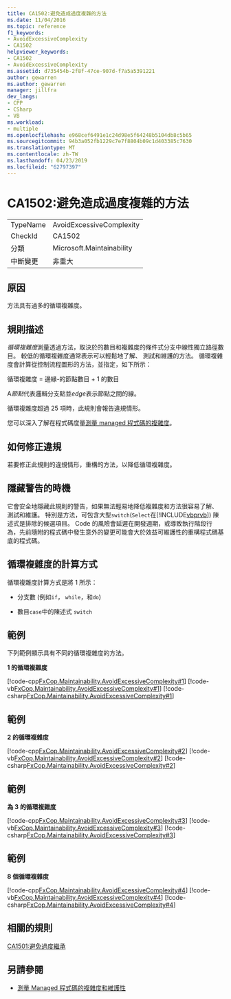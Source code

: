 ```yaml
---
title: CA1502:避免造成過度複雜的方法
ms.date: 11/04/2016
ms.topic: reference
f1_keywords:
- AvoidExcessiveComplexity
- CA1502
helpviewer_keywords:
- CA1502
- AvoidExcessiveComplexity
ms.assetid: d735454b-2f8f-47ce-907d-f7a5a5391221
author: gewarren
ms.author: gewarren
manager: jillfra
dev_langs:
- CPP
- CSharp
- VB
ms.workload:
- multiple
ms.openlocfilehash: e968cef6491e1c24d98e5f64248b5104db8c5b65
ms.sourcegitcommit: 94b3a052fb1229c7e7f8804b09c1d403385c7630
ms.translationtype: MT
ms.contentlocale: zh-TW
ms.lasthandoff: 04/23/2019
ms.locfileid: "62797397"
---
```

# <a name="ca1502-avoid-excessive-complexity"></a>CA1502:避免造成過度複雜的方法

|||
|-|-|
|TypeName|AvoidExcessiveComplexity|
|CheckId|CA1502|
|分類|Microsoft.Maintainability|
|中斷變更|非重大|

## <a name="cause"></a>原因

方法具有過多的循環複雜度。

## <a name="rule-description"></a>規則描述

*循環複雜度*測量透過方法，取決於的數目和複雜度的條件式分支中線性獨立路徑數目。 較低的循環複雜度通常表示可以輕鬆地了解、 測試和維護的方法。 循環複雜度會計算從控制流程圖形的方法，並指定，如下所示：

循環複雜度 = 邊緣-的節點數目 + 1 的數目

A*節點*代表邏輯分支點並*edge*表示節點之間的線。

循環複雜度超過 25 項時，此規則會報告違規情形。

您可以深入了解在程式碼度量[測量 managed 程式碼的複雜度](../code-quality/code-metrics-values.md)。

## <a name="how-to-fix-violations"></a>如何修正違規

若要修正此規則的違規情形，重構的方法，以降低循環複雜度。

## <a name="when-to-suppress-warnings"></a>隱藏警告的時機

它會安全地隱藏此規則的警告，如果無法輕易地降低複雜度和方法很容易了解、 測試和維護。 特別是方法，可包含大型`switch`(`Select`在[!INCLUDE[vbprvb](../code-quality/includes/vbprvb_md.md)]) 陳述式是排除的候選項目。 Code 的風險會延遲在開發週期，或導致執行階段行為，先前隨附的程式碼中發生意外的變更可能會大於效益可維護性的重構程式碼基底的程式碼。

## <a name="how-cyclomatic-complexity-is-calculated"></a>循環複雜度的計算方式

循環複雜度計算方式是將 1 所示：

- 分支數 (例如`if`， `while`，和`do`)

- 數目`case`中的陳述式 `switch`

## <a name="example"></a>範例

下列範例顯示具有不同的循環複雜度的方法。

**1 的循環複雜度**

[!code-cpp[FxCop.Maintainability.AvoidExcessiveComplexity#1](../code-quality/codesnippet/CPP/ca1502-avoid-excessive-complexity_1.cpp)]
[!code-vb[FxCop.Maintainability.AvoidExcessiveComplexity#1](../code-quality/codesnippet/VisualBasic/ca1502-avoid-excessive-complexity_1.vb)]
[!code-csharp[FxCop.Maintainability.AvoidExcessiveComplexity#1](../code-quality/codesnippet/CSharp/ca1502-avoid-excessive-complexity_1.cs)]

## <a name="example"></a>範例

**2 的循環複雜度**

[!code-cpp[FxCop.Maintainability.AvoidExcessiveComplexity#2](../code-quality/codesnippet/CPP/ca1502-avoid-excessive-complexity_2.cpp)]
[!code-vb[FxCop.Maintainability.AvoidExcessiveComplexity#2](../code-quality/codesnippet/VisualBasic/ca1502-avoid-excessive-complexity_2.vb)]
[!code-csharp[FxCop.Maintainability.AvoidExcessiveComplexity#2](../code-quality/codesnippet/CSharp/ca1502-avoid-excessive-complexity_2.cs)]

## <a name="example"></a>範例

**為 3 的循環複雜度**

[!code-cpp[FxCop.Maintainability.AvoidExcessiveComplexity#3](../code-quality/codesnippet/CPP/ca1502-avoid-excessive-complexity_3.cpp)]
[!code-vb[FxCop.Maintainability.AvoidExcessiveComplexity#3](../code-quality/codesnippet/VisualBasic/ca1502-avoid-excessive-complexity_3.vb)]
[!code-csharp[FxCop.Maintainability.AvoidExcessiveComplexity#3](../code-quality/codesnippet/CSharp/ca1502-avoid-excessive-complexity_3.cs)]

## <a name="example"></a>範例

**8 個循環複雜度**

[!code-cpp[FxCop.Maintainability.AvoidExcessiveComplexity#4](../code-quality/codesnippet/CPP/ca1502-avoid-excessive-complexity_4.cpp)]
[!code-vb[FxCop.Maintainability.AvoidExcessiveComplexity#4](../code-quality/codesnippet/VisualBasic/ca1502-avoid-excessive-complexity_4.vb)]
[!code-csharp[FxCop.Maintainability.AvoidExcessiveComplexity#4](../code-quality/codesnippet/CSharp/ca1502-avoid-excessive-complexity_4.cs)]

## <a name="related-rules"></a>相關的規則

[CA1501:避免過度繼承](../code-quality/ca1501-avoid-excessive-inheritance.md)

## <a name="see-also"></a>另請參閱

- [測量 Managed 程式碼的複雜度和維護性](../code-quality/code-metrics-values.md)